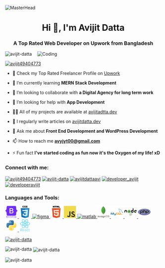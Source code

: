 ![MasterHead](https://www.subratadeybd.com/wp-content/uploads/2023/07/Avijit-Datta-2000-×-600px.png)
<h1 align="center">Hi 👋, I'm Avijit Datta</h1>
<h3 align="center">A Top Rated Web Developer on Upwork from Bangladesh</h3>
<img align="right" alt="Coding" width="400" src="https://static-00.iconduck.com/assets.00/web-developer-illustration-503x512-mega3xxj.png">

<p align="left"> <img src="https://komarev.com/ghpvc/?username=avijit-datta&label=Profile%20views&color=0e75b6&style=flat" alt="avijit-datta" /> </p>

<p align="left"> <a href="https://twitter.com/avyjyt" target="blank"><img src="https://img.shields.io/twitter/follow/avyjyt?logo=twitter&style=for-the-badge" alt="avijit49404773" /></a> </p>

- 🔭 Check my Top Rated Freelancer Profile on [Upwork](https://www.upwork.com/freelancers/~017a41cf60b51b32c7)

- 🌱 I’m currently learning **MERN Stack Development**

- 👯 I’m looking to collaborate with **a Digital Agency for long term work**

- 🤝 I’m looking for help with **App Development**

- 👨‍💻 All of my projects are available at [avijitadtta.dev](https://www.avijitdatta.com)

- 📝 I regularly write articles on [avijitdatta.dev](https://dev-avijitdatta.pantheonsite.io/)

- 💬 Ask me about **Front End Development and WordPress Development**

- 📫 How to reach me **avyjyt00@gmail.com**

- ⚡ Fun fact **I've started coding as fun now it's the Oxygen of my life! xD**

<h3 align="left">Connect with me:</h3>
<p align="left">
<a href="https://twitter.com/avijit49404773" target="blank"><img align="center" src="https://raw.githubusercontent.com/rahuldkjain/github-profile-readme-generator/master/src/images/icons/Social/twitter.svg" alt="avijit49404773" height="30" width="40" /></a>
<a href="https://linkedin.com/in/avijit-datta" target="blank"><img align="center" src="https://raw.githubusercontent.com/rahuldkjain/github-profile-readme-generator/master/src/images/icons/Social/linked-in-alt.svg" alt="avijit-datta" height="30" width="40" /></a>
<a href="https://fb.com/avijitdattaavi" target="blank"><img align="center" src="https://raw.githubusercontent.com/rahuldkjain/github-profile-readme-generator/master/src/images/icons/Social/facebook.svg" alt="avijitdattaavi" height="30" width="40" /></a>
<a href="https://instagram.com/developer_avijit" target="blank"><img align="center" src="https://raw.githubusercontent.com/rahuldkjain/github-profile-readme-generator/master/src/images/icons/Social/instagram.svg" alt="developer_avijit" height="30" width="40" /></a>
<a href="https://www.behance.net/developeravijit" target="blank"><img align="center" src="https://raw.githubusercontent.com/rahuldkjain/github-profile-readme-generator/master/src/images/icons/Social/behance.svg" alt="developeravijit" height="30" width="40" /></a>
</p>

<h3 align="left">Languages and Tools:</h3>
<p align="left"> <a href="https://getbootstrap.com" target="_blank" rel="noreferrer"> <img src="https://raw.githubusercontent.com/devicons/devicon/master/icons/bootstrap/bootstrap-plain-wordmark.svg" alt="bootstrap" width="40" height="40"/> </a> <a href="https://www.w3schools.com/css/" target="_blank" rel="noreferrer"> <img src="https://raw.githubusercontent.com/devicons/devicon/master/icons/css3/css3-original-wordmark.svg" alt="css3" width="40" height="40"/> </a> <a href="https://www.figma.com/" target="_blank" rel="noreferrer"> <img src="https://www.vectorlogo.zone/logos/figma/figma-icon.svg" alt="figma" width="40" height="40"/> </a> <a href="https://www.w3.org/html/" target="_blank" rel="noreferrer"> <img src="https://raw.githubusercontent.com/devicons/devicon/master/icons/html5/html5-original-wordmark.svg" alt="html5" width="40" height="40"/> </a> <a href="https://developer.mozilla.org/en-US/docs/Web/JavaScript" target="_blank" rel="noreferrer"> <img src="https://raw.githubusercontent.com/devicons/devicon/master/icons/javascript/javascript-original.svg" alt="javascript" width="40" height="40"/> </a> <a href="https://www.mathworks.com/" target="_blank" rel="noreferrer"> <img src="https://upload.wikimedia.org/wikipedia/commons/2/21/Matlab_Logo.png" alt="matlab" width="40" height="40"/> </a> <a href="https://www.mongodb.com/" target="_blank" rel="noreferrer"> <img src="https://raw.githubusercontent.com/devicons/devicon/master/icons/mongodb/mongodb-original-wordmark.svg" alt="mongodb" width="40" height="40"/> </a> <a href="https://www.mysql.com/" target="_blank" rel="noreferrer"> <img src="https://raw.githubusercontent.com/devicons/devicon/master/icons/mysql/mysql-original-wordmark.svg" alt="mysql" width="40" height="40"/> </a> <a href="https://nodejs.org" target="_blank" rel="noreferrer"> <img src="https://raw.githubusercontent.com/devicons/devicon/master/icons/nodejs/nodejs-original-wordmark.svg" alt="nodejs" width="40" height="40"/> </a> <a href="https://www.php.net" target="_blank" rel="noreferrer"> <img src="https://raw.githubusercontent.com/devicons/devicon/master/icons/php/php-original.svg" alt="php" width="40" height="40"/> </a> <a href="https://www.python.org" target="_blank" rel="noreferrer"> <img src="https://raw.githubusercontent.com/devicons/devicon/master/icons/python/python-original.svg" alt="python" width="40" height="40"/> </a> <a href="https://reactjs.org/" target="_blank" rel="noreferrer"> <img src="https://raw.githubusercontent.com/devicons/devicon/master/icons/react/react-original-wordmark.svg" alt="react" width="40" height="40"/> </a> </p>

<p align="left"> <a href="#"><img src="https://github-profile-trophy.vercel.app/?username=avijit-datta" alt="avijit-datta" /></a> </p>

<p><img align="left" src="https://github-readme-stats.vercel.app/api/top-langs?username=avijit-datta&show_icons=true&locale=en&layout=compact" alt="avijit-datta" /></p>

<p>&nbsp;<img align="center" src="https://github-readme-stats.vercel.app/api?username=avijit-datta&show_icons=true&locale=en" alt="avijit-datta" /></p>

<p><img align="center" src="https://github-readme-streak-stats.herokuapp.com/?user=avijit-datta&" alt="avijit-datta" /></p>
